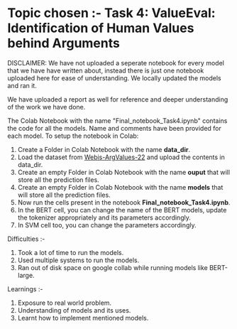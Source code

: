 # Topic chosen :- Task 4: ValueEval: Identification of Human Values behind Arguments

DISCLAIMER: We have not uploaded a seperate notebook for every model that we have have written about, instead there is just one notebook uploaded here for ease of understanding. We locally updated the models and ran it.

We have uploaded a report as well for reference and deeper understanding of the work we have done.

The Colab Notebook with the name "Final_notebook_Task4.ipynb" contains the code for all the models. Name and comments have been provided for each model. To setup the notebook in Colab: 
1. Create a Folder in Colab Notebook with the name **data_dir**.
2. Load the dataset from [Webis-ArgValues-22](https://zenodo.org/record/6855004#.Y5j7yezMK3I) and upload the contents in data_dir.
3. Create an empty Folder in Colab Notebook with the name **ouput** that will store all the prediction files.
4. Create an empty Folder in Colab Notebook with the name **models** that will store all the prediction files.
5. Now run the cells present in the notebook **Final_notebook_Task4.ipynb**.
6. In the BERT cell, you can change the name of the BERT models, update the tokenizer appropriately and its parameters accordingly.
7. In SVM cell too, you can change the parameters accordingly.


Difficulties :-

1) Took a lot of time to run the models.
2) Used multiple systems to run the models.
3) Ran out of disk space on google collab while running models like BERT-large.

Learnings :-

1) Exposure to real world problem.
2) Understanding of models and its uses.
3) Learnt how to implement mentioned models.

